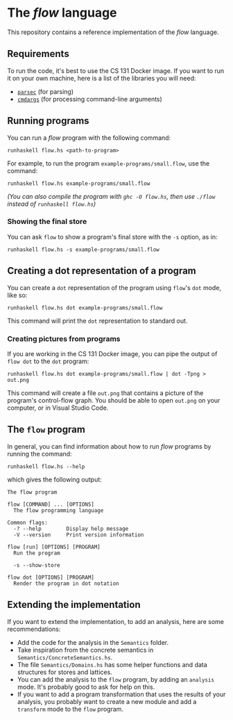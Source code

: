 # The _flow_ language

This repository contains a reference implementation of the _flow_ language.

## Requirements

To run the code, it's best to use the CS 131 Docker image. If you want to run it on your
own machine, here is a list of the libraries you will need:

+ [`parsec`](https://hackage.haskell.org/package/parsec) (for parsing)
+ [`cmdargs`](https://hackage.haskell.org/package/cmdargs) (for processing command-line arguments)

## Running programs

You can run a _flow_ program with the following command:

```
runhaskell flow.hs <path-to-program>
```

For example, to run the program `example-programs/small.flow`, use the command:

```
runhaskell flow.hs example-programs/small.flow
```

_(You can also compile the program with `ghc -O flow.hs`, then use `./flow` instead of
`runhaskell flow.hs`)_

### Showing the final store

You can ask `flow` to show a program's final store with the `-s` option, as in:

```
runhaskell flow.hs -s example-programs/small.flow
```

## Creating a dot representation of a program

You can create a `dot` representation of the program using `flow`'s `dot` mode, like so:

```
runhaskell flow.hs dot example-programs/small.flow
```

This command will print the `dot` representation to standard out.

### Creating pictures from programs

If you are working in the CS 131 Docker image, you can pipe the output of `flow dot` to
the `dot` program:

```
runhaskell flow.hs dot example-programs/small.flow | dot -Tpng > out.png
```

This command will create a file `out.png` that contains a picture of the program's
control-flow graph. You should be able to open `out.png` on your computer, or in Visual
Studio Code.

## The `flow` program

In general, you can find information about how to run _flow_ programs by running the command:

```
runhaskell flow.hs --help
```

which gives the following output:
```
The flow program

flow [COMMAND] ... [OPTIONS]
  The flow programming language

Common flags:
  -? --help        Display help message
  -V --version     Print version information

flow [run] [OPTIONS] [PROGRAM]
  Run the program

  -s --show-store

flow dot [OPTIONS] [PROGRAM]
  Render the program in dot notation
```

## Extending the implementation

If you want to extend the implementation, to add an analysis, here are some
recommendations:

+ Add the code for the analysis in the `Semantics` folder.
+ Take inspiration from the concrete semantics in `Semantics/ConcreteSemantics.hs`.
+ The file `Semantics/Domains.hs` has some helper functions and data structures for stores
  and lattices.
+ You can add the analysis to the `flow` program, by adding an `analysis` mode. It's
  probably good to ask for help on this.
+ If you want to add a program transformation that uses the results of your analysis, you
  probably want to create a new module and add a `transform` mode to the `flow` program.
